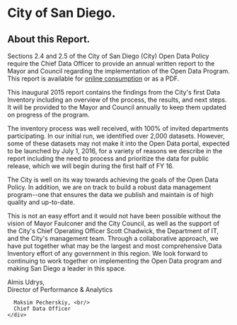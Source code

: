 # City of San Diego.
## About this Report.


Sections 2.4 and 2.5 of the City of San Diego (City) Open Data Policy require the Chief Data Officer to provide an annual written report to the Mayor and Council regarding the implementation of the Open Data Program.  This report is available for [online consumption](http://tiny.cc/odreport) or as a PDF.

This inaugural 2015 report contains the findings from the City's first Data Inventory including an overview of the process, the results, and next steps.  It will be provided to the Mayor and Council annually to keep them updated on progress of the program.

The inventory process was well received, with 100% of invited departments participating.  In our initial run, we identified over 2,000 datasets.  However, some of these datasets may not make it into the Open Data portal, expected to be launched by July 1, 2016, for a variety of reasons we describe in the report including the need to process and prioritize the data for public release, which we will begin during the first half of FY 16.  

The City is well on its way towards achieving the goals of the Open Data Policy.  In addition, we are on track to build a robust data management program--one that ensures the data we publish and maintain is of high quality and up-to-date.  

This is not an easy effort and it would not have been possible without the vision of Mayor Faulconer and the City Council, as well as the support of the City's Chief Operating Officer Scott Chadwick, the Department of IT, and the City's management team.  Through a collaborative approach, we have put together what may be the largest and most comprehensive Data Inventory effort of any government in this region.  We look forward to continuing to work together on implementing the Open Data program and making San Diego a leader in this space.

<div class="sig-container">
    <div class="sig-container-inner right">
      Almis Udrys, <br/>
      Director of Performance & Analytics
    </div>
    <div class="sig-container-inner left">
      
      Maksim Pecherskiy, <br/>
      Chief Data Officer
    </div>
</div>

